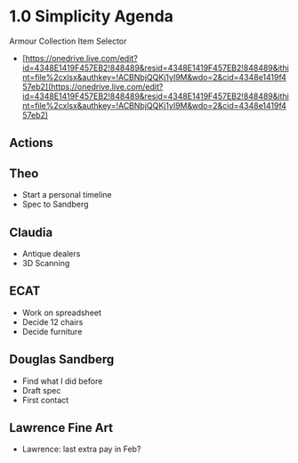 # 1.0 Simplicity Agenda

Armour Collection Item Selector

* [https://onedrive.live.com/edit?id=4348E1419F457EB2!848489&resid=4348E1419F457EB2!848489&ithint=file%2cxlsx&authkey=!ACBNbjQQKj1yI9M&wdo=2&cid=4348e1419f457eb2](https://onedrive.live.com/edit?id=4348E1419F457EB2!848489&resid=4348E1419F457EB2!848489&ithint=file%2cxlsx&authkey=!ACBNbjQQKj1yI9M&wdo=2&cid=4348e1419f457eb2)

## Actions

## Theo

* Start a personal timeline
* Spec to Sandberg

## Claudia

* Antique dealers
* 3D Scanning

## ECAT

* Work on spreadsheet
* Decide 12 chairs
* Decide furniture

## Douglas Sandberg

* Find what I did before
* Draft spec
* First contact

## Lawrence Fine Art

* Lawrence: last extra pay in Feb?